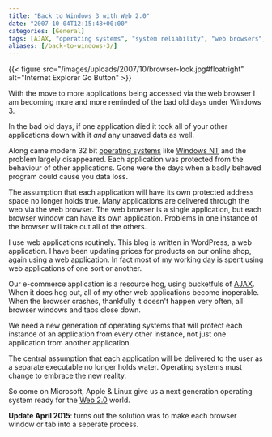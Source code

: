 ```yaml
---
title: "Back to Windows 3 with Web 2.0"
date: "2007-10-04T12:15:48+00:00"
categories: [General]
tags: [AJAX, "operating systems", "system reliability", "web browsers"]
aliases: [/back-to-windows-3/]
---
```


{{< figure src="/images/uploads/2007/10/browser-look.jpg#floatright" alt="Internet Explorer Go Button" >}}

With the move to more applications being accessed via the web browser I am becoming more and more reminded of the bad old days under Windows 3.

In the bad old days, if one application died it took all of your other applications down with it *and* any unsaved data as well.

Along came modern 32 bit [operating systems](https://en.wikipedia.org/wiki/Operating_system) like [Windows NT](https://en.wikipedia.org/wiki/Windows_nt) and the problem largely disappeared. Each application was protected from the behaviour of other applications. Gone were the days when a badly behaved program could cause you data loss.

The assumption that each application will have its own protected address space no longer holds true. Many applications are delivered through the web via the web browser. The web browser is a single application, but each browser window can have its own application. Problems in one instance of the browser will take out all of the others.

I use web applications routinely. This blog is written in WordPress, a web application. I have been updating prices for products on our online shop, again using a web application. In fact most of my working day is spent using web applications of one sort or another.

Our e-commerce application is a resource hog, using bucketfuls of [AJAX](https://en.wikipedia.org/wiki/Ajax_(programming)). When it does hog out, all of my other web applications become inoperable. When the browser crashes, thankfully it doesn't happen very often, all browser windows and tabs close down.

We need a new generation of operating systems that will protect each instance of an application from every other instance, not just one application from another application.

The central assumption that each application will be delivered to the user as a separate executable no longer holds water. Operating systems must change to embrace the new reality.

So come on Microsoft, Apple & Linux give us a next generation operating system ready for the [Web 2.0](https://en.wikipedia.org/wiki/Web_2) world.

**Update April 2015**: turns out the solution was to make each browser window or tab into a seperate process.
